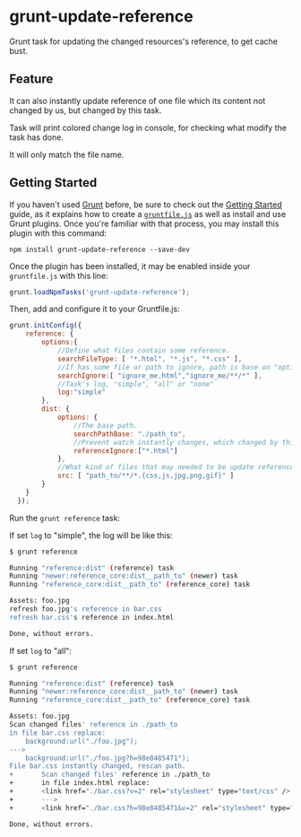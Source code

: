 # grunt-update-reference

Grunt task for updating the changed resources's reference, to get cache bust.

## Feature

It can also instantly update reference of one file which its content not changed by us, but changed by this task.

Task will print colored change log in console, for checking what modify the task has done.

It will only match the file name.

## Getting Started

If you haven't used [Grunt](http://gruntjs.com/) before, be sure to check out the [Getting Started](http://gruntjs.com/getting-started) guide, as it explains how to create a [`gruntfile.js`](http://gruntjs.com/sample-gruntfile) as well as install and use Grunt plugins. Once you're familiar with that process, you may install this plugin with this command:

```shell
npm install grunt-update-reference --save-dev
```

Once the plugin has been installed, it may be enabled inside your `gruntfile.js` with this line:

```js
grunt.loadNpmTasks('grunt-update-reference');
```
Then, add and configure it to your Gruntfile.js:

```js
grunt.initConfig({
    reference: {
        options:{
            //Define what files contain some reference.
            searchFileType: [ "*.html", "*.js", "*.css" ],
            //If has some file or path to ignore, path is base on "options.searchPathBase".
            searchIgnore:[ "ignore_me.html","ignore_me/**/*" ],
            //Task's log, "simple", "all" or "none"
            log:"simple"
        },
        dist: {
            options: {
                //The base path.
                searchPathBase: "./path_to",
                //Prevent watch instantly changes, which changed by this task.
                referenceIgnore:["*.html"]
            },
            //What kind of files that may needed to be update references.(path is not base on "options.searchPathBase")
            src: [ "path_to/**/*.{css,js,jpg,png,gif}" ]
        }
    }
  });
```



Run the `grunt reference` task:

If set `log` to "simple", the log will be like this: 

```bash
$ grunt reference

Running "reference:dist" (reference) task
Running "newer:reference_core:dist__path_to" (newer) task
Running "reference_core:dist__path_to" (reference_core) task

Assets: foo.jpg
refresh foo.jpg's reference in bar.css
refresh bar.css's reference in index.html

Done, without errors.
```

If set `log` to "all": 

```bash
$ grunt reference

Running "reference:dist" (reference) task
Running "newer:reference_core:dist__path_to" (newer) task
Running "reference_core:dist__path_to" (reference_core) task

Assets: foo.jpg
Scan changed files' reference in ./path_to
in file bar.css replace:
    background:url("./foo.jpg");
--->
    background:url("./foo.jpg?h=98e8485471");
File bar.css instantly changed, rescan path.
+       Scan changed files' reference in ./path_to
+       in file index.html replace:
+       <link href="./bar.css?v=2" rel="stylesheet" type="text/css" />
+       --->
+       <link href="./bar.css?h=98e8485471&v=2" rel="stylesheet" type="text/css" />

Done, without errors.
```


